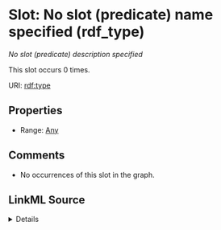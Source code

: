 

# Slot: No slot (predicate) name specified (rdf_type)


_No slot (predicate) description specified_






This slot occurs 0 times.


URI: [rdf:type](http://www.w3.org/1999/02/22-rdf-syntax-ns#type)



<!-- no inheritance hierarchy -->








## Properties

* Range: [Any](../classes/Any.md)





## Comments

* No occurrences of this slot in the graph.



## LinkML Source

<details>

```yaml
name: rdf_type
annotations:
  count:
    tag: count
    value: 0
description: No slot (predicate) description specified
title: No slot (predicate) name specified
comments:
- No occurrences of this slot in the graph.
from_schema: fio-kg
rank: 1000
domain: rdf_type
slot_uri: rdf:type
alias: rdf_type
range: Any

```
</details>